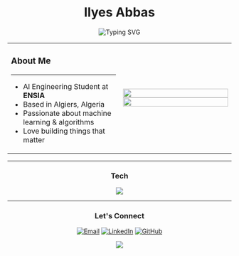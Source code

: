 <div align="center">

# Ilyes Abbas

<img src="https://readme-typing-svg.herokuapp.com?font=Fira+Code&size=20&duration=3000&pause=1000&color=58A6FF&center=true&vCenter=true&width=435&lines=AI+Engineering+Student;ENSIA+Student" alt="Typing SVG" />

</div>

<table>
<tr>
<td width="50%">

### About Me

---

- AI Engineering Student at **ENSIA**
- Based in Algiers, Algeria
- Passionate about machine learning & algorithms
- Love building things that matter

</div>

</td>
<td width="50%">

<img src="https://github-readme-stats.vercel.app/api?username=ilyyeees&show_icons=true&theme=tokyonight&hide_border=true&bg_color=1a1b27&title_color=70a5fd&text_color=a9b1d6&icon_color=bb9af7" width="100%"/>

<img src="https://github-readme-streak-stats.herokuapp.com?user=ilyyeees&theme=tokyonight&hide_border=true&background=1a1b27&stroke=565f89&ring=70a5fd&fire=ff9e64&currStreakLabel=70a5fd" width="100%"/>

</td>
</tr>
</table>

---

<div align="center">

### Tech

<img src="https://skillicons.dev/icons?i=python,cpp,js,git,linux" />

---

### Let's Connect

[![Email](https://img.shields.io/badge/Email-0078D4?style=for-the-badge&logo=microsoft-outlook&logoColor=white)](mailto:ilyes.abbas@ensia.edu.dz)
[![LinkedIn](https://img.shields.io/badge/LinkedIn-0077B5?style=for-the-badge&logo=linkedin&logoColor=white)](https://linkedin.com/in/ilyes-abbas)
[![GitHub](https://img.shields.io/badge/GitHub-181717?style=for-the-badge&logo=github&logoColor=white)](https://github.com/ilyyeees)

<img src="https://capsule-render.vercel.app/api?type=waving&color=58A6FF&height=100&section=footer"/>

</div>
